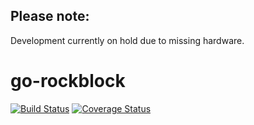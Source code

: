 Please note:
-------

Development currently on hold due to missing hardware.

# go-rockblock
[![Build Status](https://travis-ci.org/JanBerktold/go-rockblock.svg)](https://travis-ci.org/JanBerktold/go-rockblock) [![Coverage Status](https://coveralls.io/repos/JanBerktold/go-rockblock/badge.svg?branch=master)](https://coveralls.io/r/JanBerktold/go-rockblock?branch=master)
